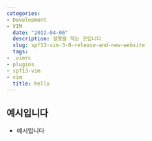 ```yaml
---
categories:
- Development
- VIM
  date: "2012-04-06"
  description: 설명을 적는 곳입니다
  slug: spf13-vim-3-0-release-and-new-website
  tags:
- .vimrc
- plugins
- spf13-vim
- vim
  title: hello
---
```


## 예시입니다
- 예시입니다
